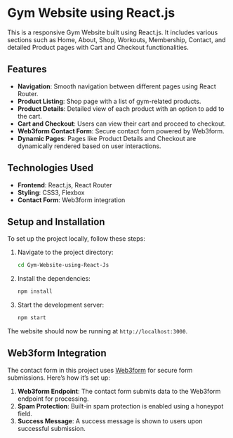 # Gym Website using React.js

This is a responsive Gym Website built using React.js. It includes various sections such as Home, About, Shop, Workouts, Membership, Contact, and detailed Product pages with Cart and Checkout functionalities.

## Features


- **Navigation**: Smooth navigation between different pages using React Router.
- **Product Listing**: Shop page with a list of gym-related products.
- **Product Details**: Detailed view of each product with an option to add to the cart.
- **Cart and Checkout**: Users can view their cart and proceed to checkout.
- **Web3form Contact Form**: Secure contact form powered by Web3form.
- **Dynamic Pages**: Pages like Product Details and Checkout are dynamically rendered based on user interactions.

## Technologies Used

- **Frontend**: React.js, React Router
- **Styling**: CSS3, Flexbox
- **Contact Form**: Web3form integration

## Setup and Installation

To set up the project locally, follow these steps:



1. Navigate to the project directory:
    ```bash
    cd Gym-Website-using-React-Js
    ```

2. Install the dependencies:
    ```bash
    npm install
    ```

3. Start the development server:
    ```bash
    npm start
    ```

The website should now be running at `http://localhost:3000`.

## Web3form Integration

The contact form in this project uses [Web3form](https://web3forms.com/) for secure form submissions. Here’s how it’s set up:

1. **Web3form Endpoint**: The contact form submits data to the Web3form endpoint for processing.
2. **Spam Protection**: Built-in spam protection is enabled using a honeypot field.
3. **Success Message**: A success message is shown to users upon successful submission.

